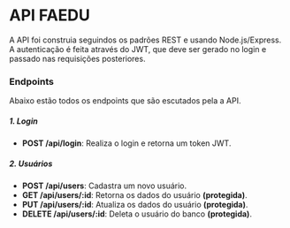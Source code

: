 # API FAEDU
A API foi construia seguindos os padrões REST e usando Node.js/Express.
A autenticação é feita através do JWT, que deve ser gerado no login e passado nas requisições posteriores.

### Endpoints
Abaixo estão todos os endpoints que são escutados pela a API.

##### 1. Login
* **POST /api/login**: Realiza o login e retorna um token JWT.
 
##### 2. Usuários
* **POST /api/users**: Cadastra um novo usuário.
* **GET /api/users/:id**: Retorna os dados do usuário **(protegida)**.
* **PUT /api/users/:id**: Atualiza os dados do usuário **(protegida)**.
* **DELETE /api/users/:id**: Deleta o usuário do banco **(protegida)**.